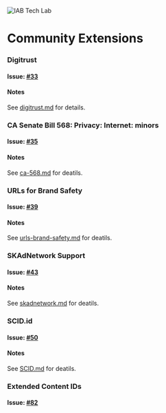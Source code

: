 ![IAB Tech Lab](https://drive.google.com/uc?id=10yoBoG5uRETSXRrnJPUDuONujvADrSG1)

# **Community Extensions**


### Digitrust

#### Issue: [#33](https://github.com/InteractiveAdvertisingBureau/openrtb/issues/33)

#### Notes

See [digitrust.md](digitrust.md) for details.

### CA Senate Bill 568: Privacy: Internet: minors

#### Issue: [#35](https://github.com/InteractiveAdvertisingBureau/openrtb/issues/35)

#### Notes

See [ca-568.md](ca-568.md) for deatils.

### URLs for Brand Safety

#### Issue: [#39](https://github.com/InteractiveAdvertisingBureau/openrtb/issues/39)

#### Notes

See [urls-brand-safety.md](urls-brand-safety.md) for deatils.

### SKAdNetwork Support

#### Issue: [#43](https://github.com/InteractiveAdvertisingBureau/openrtb/issues/43)

#### Notes

See [skadnetwork.md](skadnetwork.md) for deatils.

### SCID.id

#### Issue: [#50](https://github.com/InteractiveAdvertisingBureau/openrtb/issues/50)

#### Notes

See [SCID.md](SCID.md) for deatils.

### Extended Content IDs

#### Issue: [#82](https://github.com/InteractiveAdvertisingBureau/openrtb/issues/82)